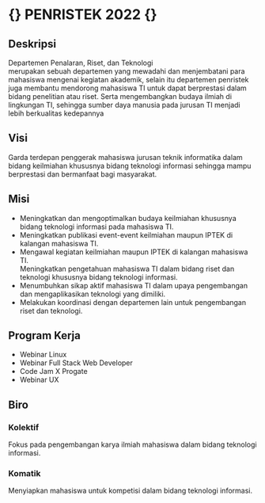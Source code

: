 # {} PENRISTEK 2022 {}

## Deskripsi
Departemen Penalaran, Riset, dan Teknologi  
merupakan sebuah departemen yang mewadahi 
dan menjembatani para mahasiswa mengenai 
kegiatan akademik, selain itu departemen 
penristek juga membantu mendorong mahasiswa 
TI untuk dapat berprestasi dalam bidang 
penelitian atau riset. Serta mengembangkan 
budaya ilmiah di lingkungan TI, sehingga sumber daya 
manusia pada jurusan TI menjadi lebih berkualitas kedepannya

## Visi
Garda terdepan penggerak mahasiswa jurusan teknik informatika 
dalam bidang keilmiahan khususnya bidang teknologi informasi 
sehingga mampu berprestasi dan bermanfaat bagi masyarakat.

## Misi
<ul>
<li>
Meningkatkan dan mengoptimalkan budaya 
keilmiahan khususnya bidang teknologi informasi 
pada mahasiswa TI.
</li>

<li>
Meningkatkan publikasi event-event keilmiahan 
maupun IPTEK di kalangan mahasiswa TI.
</li>

<li>
Mengawal kegiatan keilmiahan maupun IPTEK di kalangan mahasiswa TI.
</li>
Meningkatkan pengetahuan mahasiswa TI 
dalam bidang riset dan teknologi khususnya bidang teknologi informasi.
<li>
Menumbuhkan sikap aktif mahasiswa TI 
dalam upaya pengembangan dan mengaplikasikan teknologi yang dimiliki.
</li>
<li>
Melakukan koordinasi dengan departemen lain 
untuk pengembangan riset dan teknologi.
</li>
</ul>

## Program Kerja
<ul>
<li>
Webinar Linux
</li>
<li>
Webinar Full Stack Web Developer
</li>
<li>
Code Jam X Progate
</li>
<li>
Webinar UX 
</li>
</ul>

## Biro

### Kolektif
Fokus pada pengembangan karya ilmiah mahasiswa dalam bidang teknologi 
informasi.

### Komatik
Menyiapkan mahasiswa untuk kompetisi dalam bidang teknologi informasi.
